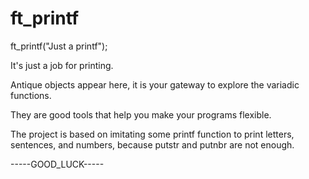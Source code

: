 # ft_printf

ft_printf("Just a printf");

It's just a job for printing.

Antique objects appear here,
it is your gateway to explore
the variadic functions.

They are good tools that help you make your
programs flexible.

The project is based on imitating
some printf function to print letters, 
sentences, and numbers, because putstr and putnbr
are not enough.

-----GOOD_LUCK-----
